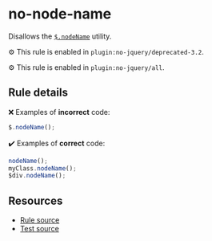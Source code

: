 # no-node-name

Disallows the [`$.nodeName`](https://api.jquery.com/jQuery.nodeName/) utility.

⚙️ This rule is enabled in `plugin:no-jquery/deprecated-3.2`.

⚙️ This rule is enabled in `plugin:no-jquery/all`.

## Rule details

❌ Examples of **incorrect** code:
```js
$.nodeName();
```

✔️ Examples of **correct** code:
```js
nodeName();
myClass.nodeName();
$div.nodeName();
```

## Resources

* [Rule source](/src/rules/no-node-name.js)
* [Test source](/src/tests/no-node-name.js)
